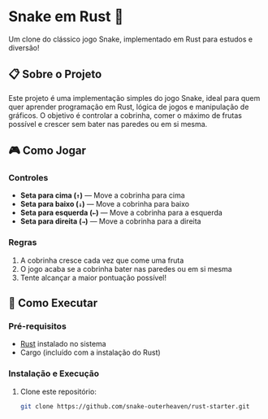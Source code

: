 # Snake em Rust 🐍

Um clone do clássico jogo Snake, implementado em Rust para estudos e diversão!

## 📋 Sobre o Projeto

Este projeto é uma implementação simples do jogo Snake, ideal para quem quer aprender programação em Rust, lógica de jogos e manipulação de gráficos. O objetivo é controlar a cobrinha, comer o máximo de frutas possível e crescer sem bater nas paredes ou em si mesma.

## 🎮 Como Jogar

### Controles

- **Seta para cima (`↑`)** — Move a cobrinha para cima
- **Seta para baixo (`↓`)** — Move a cobrinha para baixo
- **Seta para esquerda (`←`)** — Move a cobrinha para a esquerda
- **Seta para direita (`→`)** — Move a cobrinha para a direita

### Regras

1. A cobrinha cresce cada vez que come uma fruta
2. O jogo acaba se a cobrinha bater nas paredes ou em si mesma
3. Tente alcançar a maior pontuação possível!

## 🚀 Como Executar

### Pré-requisitos

- [Rust](https://rustup.rs/) instalado no sistema
- Cargo (incluído com a instalação do Rust)

### Instalação e Execução

1. Clone este repositório:
   ```bash
   git clone https://github.com/snake-outerheaven/rust-starter.git
